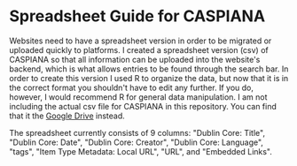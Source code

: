 # Spreadsheet Guide for CASPIANA
Websites need to have a spreadsheet version in order to be migrated or uploaded quickly to platforms. I created a spreadsheet version (csv) of CASPIANA so that all information can be uploaded into the website's backend, which is what allows entries to be found through the search bar. In order to create this version I used R to organize the data, but now that it is in the correct format you shouldn't have to edit any further. If you do, however, I would recommend R for general data manipulation. I am not  including the actual csv file for CASPIANA in this repository. You can find that it the [Google Drive](https://docs.google.com/spreadsheets/d/1NHbX0fnF3CA1h0DvPacjhI9kU9f8bhYX/edit#gid=1506660950) instead. 

The spreadsheet currently consists of 9 columns: "Dublin Core: Title", "Dublin Core: Date", "Dublin Core: Creator", "Dublin Core: Language", "tags", "Item Type Metadata: Local URL", "URL", and "Embedded Links". 

